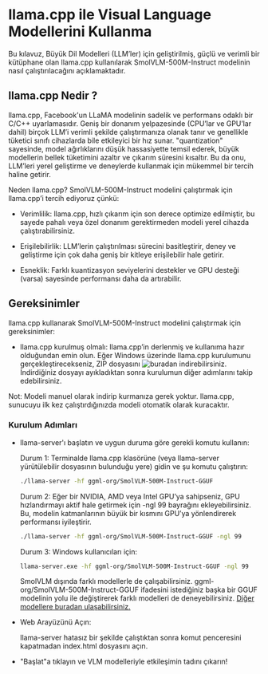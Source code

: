 # llama.cpp ile Visual Language Modellerini Kullanma
Bu kılavuz, Büyük Dil Modelleri (LLM’ler) için geliştirilmiş, güçlü ve verimli bir kütüphane olan llama.cpp kullanılarak SmolVLM-500M-Instruct modelinin nasıl çalıştırılacağını açıklamaktadır.

## llama.cpp Nedir ?

llama.cpp, Facebook'un LLaMA modelinin sadelik ve performans odaklı bir C/C++ uyarlamasıdır. Geniş bir donanım yelpazesinde (CPU’lar ve GPU’lar dahil) birçok LLM’i verimli şekilde çalıştırmanıza olanak tanır ve genellikle tüketici sınıfı cihazlarda bile etkileyici bir hız sunar. "quantization" sayesinde, model ağırlıklarını düşük hassasiyette temsil ederek, büyük modellerin bellek tüketimini azaltır ve çıkarım süresini kısaltır. Bu da onu, LLM’leri yerel geliştirme ve deneylerde kullanmak için mükemmel bir tercih haline getirir.

Neden llama.cpp? SmolVLM-500M-Instruct modelini çalıştırmak için llama.cpp’i tercih ediyoruz çünkü:

- Verimlilik: llama.cpp, hızlı çıkarım için son derece optimize edilmiştir, bu sayede pahalı veya özel donanım gerektirmeden modeli yerel cihazda çalıştırabilirsiniz.

- Erişilebilirlik: LLM’lerin çalıştırılması sürecini basitleştirir, deney ve geliştirme için çok daha geniş bir kitleye erişilebilir hale getirir.

- Esneklik: Farklı kuantizasyon seviyelerini destekler ve GPU desteği (varsa) sayesinde performansı daha da artırabilir.

## Gereksinimler

llama.cpp kullanarak SmolVLM-500M-Instruct modelini çalıştırmak için gereksinimler:

- llama.cpp kurulmuş olmalı: llama.cpp’in derlenmiş ve kullanıma hazır olduğundan emin olun. Eğer Windows üzerinde llama.cpp kurulumunu gerçekleştirecekseniz, ZIP dosyasını ![buradan indirebilirsiniz.](https://github.com/ggml-org/llama.cpp/releases) İndirdiğiniz dosyayı ayıkladıktan sonra kurulumun diğer adımlarını takip edebilirsiniz.

Not: Modeli manuel olarak indirip kurmanıza gerek yoktur. llama.cpp, sunucuyu ilk kez çalıştırdığınızda modeli otomatik olarak kuracaktır.

### Kurulum Adımları

- llama-server'ı başlatın ve uygun duruma göre gerekli komutu kullanın:

    Durum 1: Terminalde llama.cpp klasörüne (veya llama-server yürütülebilir dosyasının bulunduğu yere) gidin ve şu komutu çalıştırın:

    ```bash
    ./llama-server -hf ggml-org/SmolVLM-500M-Instruct-GGUF
    ```

    Durum 2: Eğer bir NVIDIA, AMD veya Intel GPU’ya sahipseniz, GPU hızlandırmayı aktif hale getirmek için -ngl 99 bayrağını ekleyebilirsiniz. Bu, modelin katmanlarının büyük bir kısmını GPU’ya yönlendirerek performansı iyileştirir.

    ```bash
    ./llama-server -hf ggml-org/SmolVLM-500M-Instruct-GGUF -ngl 99
    ```

    Durum 3: Windows kullanıcıları için:
    ```bash
    llama-server.exe -hf ggml-org/SmolVLM-500M-Instruct-GGUF -ngl 99
    ```

    SmolVLM dışında farklı modellerle de çalışabilirsiniz. ggml-org/SmolVLM-500M-Instruct-GGUF ifadesini istediğiniz başka bir GGUF modelinin yolu ile değiştirerek farklı modelleri de deneyebilirsiniz. [Diğer modellere buradan ulaşabilirsiniz.](https://github.com/ggml-org/llama.cpp/blob/master/docs/multimodal.md)

- Web Arayüzünü Açın:

    llama-server hatasız bir şekilde çalıştıktan sonra komut penceresini kapatmadan index.html dosyasını açın.

* "Başlat"a tıklayın ve VLM modelleriyle etkileşimin tadını çıkarın!

